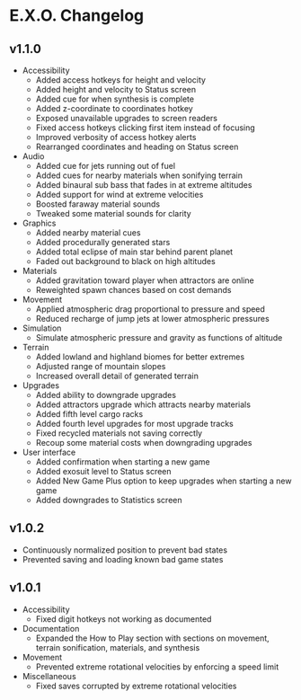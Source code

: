# E.X.O. Changelog
## v1.1.0
- Accessibility
  - Added access hotkeys for height and velocity
  - Added height and velocity to Status screen
  - Added cue for when synthesis is complete
  - Added z-coordinate to coordinates hotkey
  - Exposed unavailable upgrades to screen readers
  - Fixed access hotkeys clicking first item instead of focusing
  - Improved verbosity of access hotkey alerts
  - Rearranged coordinates and heading on Status screen
- Audio
  - Added cue for jets running out of fuel
  - Added cues for nearby materials when sonifying terrain
  - Added binaural sub bass that fades in at extreme altitudes
  - Added support for wind at extreme velocities
  - Boosted faraway material sounds
  - Tweaked some material sounds for clarity
- Graphics
  - Added nearby material cues
  - Added procedurally generated stars
  - Added total eclipse of main star behind parent planet
  - Faded out background to black on high altitudes
- Materials
  - Added gravitation toward player when attractors are online
  - Reweighted spawn chances based on cost demands
- Movement
  - Applied atmospheric drag proportional to pressure and speed
  - Reduced recharge of jump jets at lower atmospheric pressures
- Simulation
  - Simulate atmospheric pressure and gravity as functions of altitude
- Terrain
  - Added lowland and highland biomes for better extremes
  - Adjusted range of mountain slopes
  - Increased overall detail of generated terrain
- Upgrades
  - Added ability to downgrade upgrades
  - Added attractors upgrade which attracts nearby materials
  - Added fifth level cargo racks
  - Added fourth level upgrades for most upgrade tracks
  - Fixed recycled materials not saving correctly
  - Recoup some material costs when downgrading upgrades
- User interface
  - Added confirmation when starting a new game
  - Added exosuit level to Status screen
  - Added New Game Plus option to keep upgrades when starting a new game
  - Added downgrades to Statistics screen

## v1.0.2
- Continuously normalized position to prevent bad states
- Prevented saving and loading known bad game states

## v1.0.1
- Accessibility
  - Fixed digit hotkeys not working as documented
- Documentation
  - Expanded the How to Play section with sections on movement, terrain sonification, materials, and synthesis
- Movement
  - Prevented extreme rotational velocities by enforcing a speed limit
- Miscellaneous
  - Fixed saves corrupted by extreme rotational velocities
